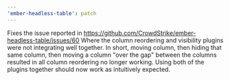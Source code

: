 ```yaml
---
'ember-headless-table': patch
---
```


Fixes the issue reported in https://github.com/CrowdStrike/ember-headless-table/issues/60
Where the column reordering and visibility plugins were not integrating well together.
In short, moving column, then hiding that same column, then moving a column "over the gap"
between the columns resulted in all column reordering no longer working.
Using both of the plugins together should now work as intuitively expected.
